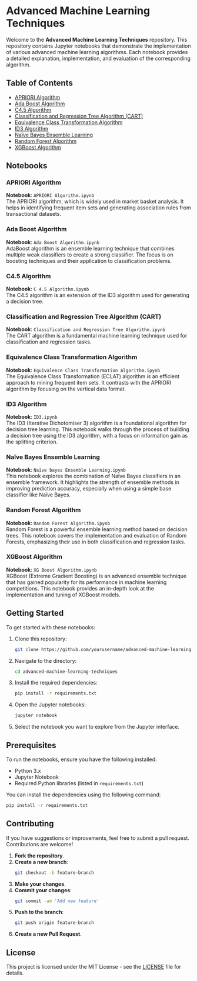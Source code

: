 # Advanced Machine Learning Techniques

Welcome to the **Advanced Machine Learning Techniques** repository. This repository contains Jupyter notebooks that demonstrate the implementation of various advanced machine learning algorithms. Each notebook provides a detailed explanation, implementation, and evaluation of the corresponding algorithm.

## Table of Contents

- [APRIORI Algorithm](#apriori-algorithm)
- [Ada Boost Algorithm](#ada-boost-algorithm)
- [C4.5 Algorithm](#c45-algorithm)
- [Classification and Regression Tree Algorithm (CART)](#classification-and-regression-tree-algorithm-cart)
- [Equivalence Class Transformation Algorithm](#equivalence-class-transformation-algorithm)
- [ID3 Algorithm](#id3-algorithm)
- [Naïve Bayes Ensemble Learning](#naïve-bayes-ensemble-learning)
- [Random Forest Algorithm](#random-forest-algorithm)
- [XGBoost Algorithm](#xgboost-algorithm)

## Notebooks

### APRIORI Algorithm
**Notebook**: `APRIORI Algorithm.ipynb`  
The APRIORI algorithm, which is widely used in market basket analysis. It helps in identifying frequent item sets and generating association rules from transactional datasets.

### Ada Boost Algorithm
**Notebook**: `Ada Boost Algorithm.ipynb`  
AdaBoost algorithm is an ensemble learning technique that combines multiple weak classifiers to create a strong classifier. The focus is on boosting techniques and their application to classification problems.

### C4.5 Algorithm
**Notebook**: `C 4.5 Algorithm.ipynb`  
The C4.5 algorithm is an extension of the ID3 algorithm used for generating a decision tree. 

### Classification and Regression Tree Algorithm (CART)
**Notebook**: `Classification and Regression Tree Algorithm.ipynb`  
The CART algorithm is a fundamental machine learning technique used for classification and regression tasks. 

### Equivalence Class Transformation Algorithm
**Notebook**: `Equivalence Class Transformation Algorithm.ipynb`  
The Equivalence Class Transformation (ECLAT) algorithm is an efficient approach to mining frequent item sets. It contrasts with the APRIORI algorithm by focusing on the vertical data format.

### ID3 Algorithm
**Notebook**: `ID3.ipynb`  
The ID3 (Iterative Dichotomiser 3) algorithm is a foundational algorithm for decision tree learning. This notebook walks through the process of building a decision tree using the ID3 algorithm, with a focus on information gain as the splitting criterion.

### Naïve Bayes Ensemble Learning
**Notebook**: `Naïve bayes Ensemble Learning.ipynb`  
This notebook explores the combination of Naïve Bayes classifiers in an ensemble framework. It highlights the strength of ensemble methods in improving prediction accuracy, especially when using a simple base classifier like Naïve Bayes.

### Random Forest Algorithm
**Notebook**: `Random Forest Algorithm.ipynb`  
Random Forest is a powerful ensemble learning method based on decision trees. This notebook covers the implementation and evaluation of Random Forests, emphasizing their use in both classification and regression tasks.

### XGBoost Algorithm
**Notebook**: `XG Boost Algorithm.ipynb`  
XGBoost (Extreme Gradient Boosting) is an advanced ensemble technique that has gained popularity for its performance in machine learning competitions. This notebook provides an in-depth look at the implementation and tuning of XGBoost models.

## Getting Started

To get started with these notebooks:

1. Clone this repository:
    ```bash
    git clone https://github.com/yourusername/advanced-machine-learning-techniques.git
    ```
2. Navigate to the directory:
    ```bash
    cd advanced-machine-learning-techniques
    ```
3. Install the required dependencies:
    ```bash
    pip install -r requirements.txt
    ```
4. Open the Jupyter notebooks:
    ```bash
    jupyter notebook
    ```
5. Select the notebook you want to explore from the Jupyter interface.

## Prerequisites

To run the notebooks, ensure you have the following installed:

- Python 3.x
- Jupyter Notebook
- Required Python libraries (listed in `requirements.txt`)

You can install the dependencies using the following command:
```bash
pip install -r requirements.txt
```
## Contributing

If you have suggestions or improvements, feel free to submit a pull request. Contributions are welcome!

1. **Fork the repository**.
2. **Create a new branch**:
    ```bash
    git checkout -b feature-branch
    ```
3. **Make your changes**.
4. **Commit your changes**:
    ```bash
    git commit -am 'Add new feature'
    ```
5. **Push to the branch**:
    ```bash
    git push origin feature-branch
    ```
6. **Create a new Pull Request**.

## License

This project is licensed under the MIT License - see the [LICENSE](LICENSE) file for details.

